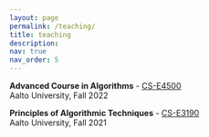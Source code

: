 ```yaml
---
layout: page
permalink: /teaching/
title: teaching
description:
nav: true
nav_order: 5
---
```


**Advanced Course in Algorithms** - <a href="https://sisu.aalto.fi/student/courseunit/otm-27b3b776-0001-4f5c-b42a-219b28a7cbe7/brochure">CS-E4500</a><br/>
Aalto University, Fall 2022

**Principles of Algorithmic Techniques** - <a href="https://sisu.aalto.fi/student/courseunit/otm-90ac913e-d8c4-465d-8b4f-3ddb3aaa77e1/brochure">CS-E3190</a><br/>
Aalto University, Fall 2021
